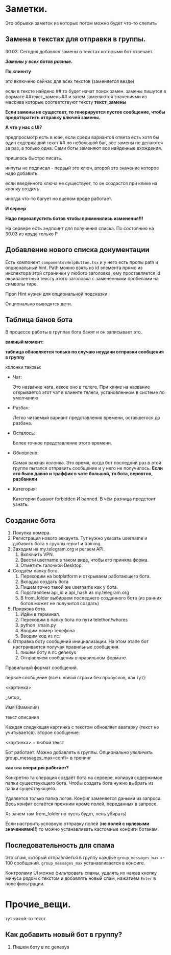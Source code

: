 # Заметки.
Это обрывки заметок из которых потом можно будет что-то слепить


## Замена в текстах для отправки в группы.

30.03. Сегодня добавлял замены в текстах которыми бот отвечает.

***Замены у всех ботов разные.***


__По клиенту__


это включено сейчас для всех текстов (заменяется везде)

если в тексте найдено \#\# то будет начат поиск замен. замены пишутся в формате \#\#текст_замены\#\# и затем заменяются значениями из массива которые соответствуют тексту **текст_замены**

 **Если замены не существет, то генерируется пустое сообщение, чтобы предотвратить отправку ключей замены.**

__А что у нас с UI?__

 предпросмотр есть в юае, если среди вариантов ответа есть хотя бы один содержащий текст \#\#  но небольшой баг, все замены не делаются за раз, а только одна. Сами боты заменяют все найденные вхождения.

 пришлось быстро писать.

 инпуты не подписал - первый это ключ, второй это значение которое надо добавить.

 если введённого ключа не существует, то он создастся при клике на кнопку *создать*.

иногда что-то багует но вцелом вроде работает.

__И сервер__


__Надо перезапустить ботов чтобы применились изменения!!!__

На сервере есть эндпоинт для получения списка. По состоянию на 30.03 из круда только Р



## Добавление нового списка документации

Есть компонент ``components\HelpButton.tsx`` и у него есть пропы path и опциональный hint. Path можно взять из id элемента прямо из инспектора этой странички у любого заголовка, ему проставляется id эквивалентный тексту этого заголовка с заменёнными пробелами на символы тире.

Проп Hint нужен для опциональной подсказки

Опционально выводятся дети.

## Таблица банов бота

В процессе работы в группах бота банят и он записывает это.

__важный момент:__

__таблица обновляется только по случаю неудачи отправки сообщения в группу__

колонки таковы:

- Чат:

    Это название чата, какое оно в телеге. При клике на название открывается этот чат в клиенте телеги, установленном в системе по умолчанию

- Разбан:

    Легко читаемый вариант представления времени, оставшегося до разбана.

- Осталось:

    Более точное представление этого времени.

- Обновлено:

    Самая важная колонка. Это время, когда бот последний раз в этой группе пытался отправить сообщение и у него не получилось. __Если это было давно и траффик в чате большой, то бота, вероятно, разбанили__

- Категория:

    Категории бывают forbidden И banned. В чём разница предстоит узнать.


## Cоздание бота




1. Покупка номера.
2. Регистрация нового аккаунта. Тут нужно указать username и добавить бота в группы report и training.
3. Заходим на my.telegram.org и регаем API.
    1. Включить VPN.
    2. Ввести username в таком виде, чтобы его приняла форма.
    3. Отметить галочкой Desktop.
4. Создаём папку бота.
    1. Переходим на botplatform и открываем работающего бота.
    2. Вкладка создать бота
    3. Пишем точно такой же username как у бота.
    4. Подставляем api_id и api_hash из my.telegram.org
    5. В from_folder выбираем последнего созданного бота (из ранних ботов может не получится создать)
5. Привязка бота.
    1. Идём в терминал.
    2. Переходим в папку бота по пути telethon/whores
    3. python ./main.py
    4. Вводим номер телефона
    5. Вводим код из лс.
6. Отправка боту сообщений инициализации. На этом этапе бот настраивается получая правильные сообщения.
    1. пишем боту в лс genesys
    2. Отправляем сообщения в правильном формате.

Правильный формат сообщений.

первое сообщение (всё с новой строки без пропусков, как тут):

<картинка>

\_setup\_

Имя (Фамилия)

текст описания

Каждая следующая картинка с текстом обновляет аватарку (текст не учитывается).
второе сообщение:

<картинка> + любой текст

Бот работает. Можно добавлять в группы. Опционально _увеличить_ group_messages_max=confi=<number> в тренинг

__как эта операция работает?__

Конкретно та операция создаёт бота на сервере, копируя содержимое папки существующего бота. Чтобы создать бота нужно выбрать из папки существующего.

Удаляется только папка логов. Конфиг заменяется даными из запроса. Весь конфиг остаётся прежним кроме полей, переданных в запросе.

Хз зачем там from_folder но пусть будет, лень убирать)

Если настроить условную отправку полей (__не полей с нулевыми значениями!!__) то можно устанавливать кастомные конфиги ботанам.

## Последовательность для спама


Это спам, который отправляется в группу каждые ``group_messages_max`` +- 100 сообщений. ``group_messages_max`` устанавливается в конфиге.

Контролами UI можно фильтровать спамы, удалять их нажав кнопку минуса рядом с текстом и добавлять новый спам, нажатием ``Enter`` в поле фильтрации.

# Прочие_вещи.
тут какой-то текст

## Как добавить новый бот в группу?

1. Пишем боту в лс genesys

